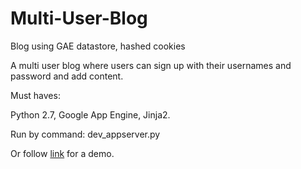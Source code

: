 # Multi-User-Blog
Blog using GAE datastore, hashed cookies

A multi user blog where users can sign up with their usernames and password and add content.

Must haves:

Python 2.7, Google App Engine, Jinja2.

Run by command: dev_appserver.py

Or follow [link](http://tactical-racer-143500.appspot.com/ "") for a demo.
